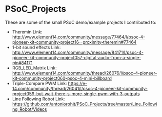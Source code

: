PSoC_Projects
=============
These are some of the small PSoC demo/example projects I contributed to:
- Theremin
  Link: http://www.element14.com/community/message/77464/l/psoc-4-pioneer-kit-community-project16--proximity-theremin#77464
- 1-bit sound effects
  Link: http://www.element14.com/community/message/84171/l/psoc-4-pioneer-kit-community-project057-digital-audio-from-a-single-pin#84171
- RGB_LED_Matrix
  Link: http://www.element14.com/community/thread/26076/l/psoc-4-pioneer-kit-community-project060-psoc-4-mini-billboard
- Triple-Compare PWM 
  Link: https://e-14.com/community/thread/26041/l/psoc-4-pioneer-kit-community-project059-but-wait-there-s-more-single-pwm-with-3-outputs
- Line Following Robot
  Link: https://github.com/antoniorohit/PSoC_Projects/tree/master/Line_Following_Robot/Videos